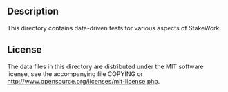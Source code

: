 Description
------------

This directory contains data-driven tests for various aspects of StakeWork.

License
--------

The data files in this directory are distributed under the MIT software
license, see the accompanying file COPYING or
http://www.opensource.org/licenses/mit-license.php.

